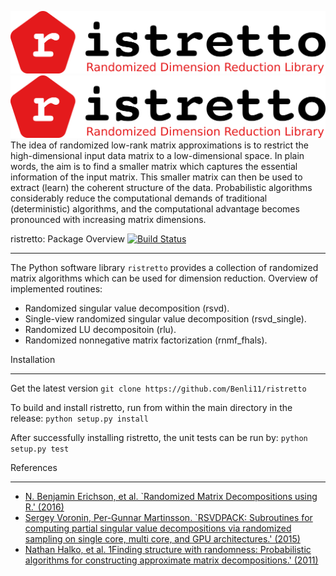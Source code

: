 ![ristretto](https://raw.githubusercontent.com/Benli11/ristretto/master/ristretto.png)
<img src="https://raw.githubusercontent.com/Benli11/ristretto/master/ristretto.png" width="600">
The idea of randomized low-rank matrix approximations is to restrict the high-dimensional input data matrix to a low-dimensional space. In plain words, the aim is to find a smaller matrix which captures the essential information of the input matrix. This smaller matrix can then be used to extract (learn) the coherent structure of the data. Probabilistic algorithms considerably reduce the computational demands of traditional (deterministic) algorithms, and the computational advantage becomes pronounced with increasing matrix dimensions.

ristretto: Package Overview [![Build Status](https://travis-ci.org/Benli11/ristretto.svg?branch=master)](https://travis-ci.org/Benli11/ristretto)
*************************************************

The Python software library ``ristretto`` provides a collection of randomized matrix algorithms which can be used for dimension reduction. Overview of implemented routines:
* Randomized singular value decomposition (rsvd).
* Single-view randomized singular value decomposition (rsvd_single).
* Randomized LU decompositoin (rlu).
* Randomized nonnegative matrix factorization (rnmf_fhals).



Installation
************
Get the latest version
``git clone https://github.com/Benli11/ristretto``

To build and install ristretto, run from within the main directory in the release:
``python setup.py install``

After successfully installing ristretto, the unit tests can be run by:
``python setup.py test``


References
*************
* [N. Benjamin Erichson, et al. `Randomized Matrix Decompositions using R.' (2016)](http://arxiv.org/abs/1608.02148)
* [Sergey Voronin, Per-Gunnar Martinsson. `RSVDPACK: Subroutines for computing partial singular value decompositions via randomized sampling on single core, multi core, and GPU architectures.' (2015)](https://arxiv.org/abs/1502.05366)
* [Nathan Halko, et al. 1Finding structure with randomness: Probabilistic algorithms for constructing approximate matrix decompositions.' (2011)](https://arxiv.org/abs/0909.4061)

